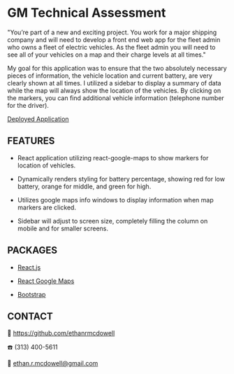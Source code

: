 # GM Technical Assessment

"You’re part of a new and exciting project. You work for a major shipping company and will need to develop a front end web app for the fleet admin who owns a fleet of electric vehicles. As the fleet admin you will need to see all of your vehicles on a map and their charge levels at all times."

My goal for this application was to ensure that the two absolutely necessary pieces of information, the vehicle location and current battery, are very clearly shown at all times. I utilized a sidebar to display a summary of data while the map will always show the location of the vehicles. By clicking on the markers, you can find additional vehicle information (telephone number for the driver).

[Deployed Application](https://ethanrmcdowell.github.io/vehicle-dashboard/)

## FEATURES

- React application utilizing react-google-maps to show markers for location of vehicles.

- Dynamically renders styling for battery percentage, showing red for low battery, orange for middle, and green for high.

- Utilizes google maps info windows to display information when map markers are clicked.

- Sidebar will adjust to screen size, completely filling the column on mobile and for smaller screens.

## PACKAGES

- [React.js](https://reactjs.org/)

- [React Google Maps](https://www.npmjs.com/package/react-google-maps)

- [Bootstrap](https://www.npmjs.com/package/bootstrap)

## CONTACT

:link: https://github.com/ethanrmcdowell

:phone: (313) 400-5611
  
:e-mail: ethan.r.mcdowell@gmail.com
